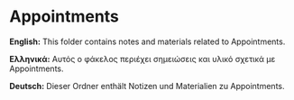 # Appointments

**English:** This folder contains notes and materials related to Appointments.

**Ελληνικά:** Αυτός ο φάκελος περιέχει σημειώσεις και υλικό σχετικά με Appointments.

**Deutsch:** Dieser Ordner enthält Notizen und Materialien zu Appointments.
